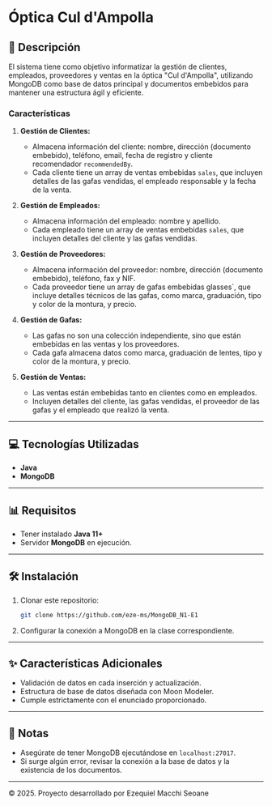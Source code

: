 # Óptica Cul d'Ampolla

## 📄 Descripción
El sistema tiene como objetivo informatizar la gestión de clientes, empleados, proveedores y ventas en la óptica "Cul d'Ampolla", utilizando MongoDB como base de datos principal y documentos embebidos para mantener una estructura ágil y eficiente.

### Características
1. **Gestión de Clientes:**
   - Almacena información del cliente: nombre, dirección (documento embebido), teléfono, email, fecha de registro y cliente recomendador `recommendedBy`.
   - Cada cliente tiene un array de ventas embebidas `sales`, que incluyen detalles de las gafas vendidas, el empleado responsable y la fecha de la venta.

2. **Gestión de Empleados:**
   - Almacena información del empleado: nombre y apellido.
   - Cada empleado tiene un array de ventas embebidas `sales`, que incluyen detalles del cliente y las gafas vendidas.

3. **Gestión de Proveedores:**
   - Almacena información del proveedor: nombre, dirección (documento embebido), teléfono, fax y NIF.
   - Cada proveedor tiene un array de gafas embebidas glasses`, que incluye detalles técnicos de las gafas, como marca, graduación, tipo y color de la montura, y precio.

4. **Gestión de Gafas:**
   - Las gafas no son una colección independiente, sino que están embebidas en las ventas y los proveedores.
   - Cada gafa almacena datos como marca, graduación de lentes, tipo y color de la montura, y precio.

5. **Gestión de Ventas:**
   - Las ventas están embebidas tanto en clientes como en empleados.
   - Incluyen detalles del cliente, las gafas vendidas, el proveedor de las gafas y el empleado que realizó la venta.

---

## 💻 Tecnologías Utilizadas
- **Java**
- **MongoDB**

---

## 📊 Requisitos
- Tener instalado **Java 11+**
- Servidor **MongoDB** en ejecución.

---

## 🛠️ Instalación
1. Clonar este repositorio:
   ```bash
   git clone https://github.com/eze-ms/MongoDB_N1-E1
   ```
2. Configurar la conexión a MongoDB en la clase correspondiente.

---

## ✨ Características Adicionales
- Validación de datos en cada inserción y actualización.
- Estructura de base de datos diseñada con Moon Modeler.
- Cumple estrictamente con el enunciado proporcionado.

---

## 📢 Notas
- Asegúrate de tener MongoDB ejecutándose en `localhost:27017`.
- Si surge algún error, revisar la conexión a la base de datos y la existencia de los documentos.

---
© 2025. Proyecto desarrollado por Ezequiel Macchi Seoane

